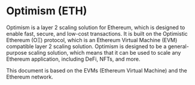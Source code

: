 # Optimism (ETH)

Optimism is a layer 2 scaling solution for Ethereum, which is designed to enable fast, secure, and low-cost transactions. It is built on the Optimistic Ethereum (OΞ) protocol, which is an Ethereum Virtual Machine (EVM) compatible layer 2 scaling solution. Optimism is designed to be a general-purpose scaling solution, which means that it can be used to scale any Ethereum application, including DeFi, NFTs, and more.

This document is based on the EVMs (Ethereum Virtual Machine) and the Ethereum network.

<!--@include: ./_evm.md-->
